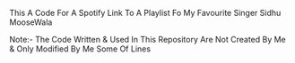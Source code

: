 This A Code For A Spotify Link To A Playlist Fo My Favourite Singer Sidhu MooseWala


Note:- The Code Written & Used In This Repository Are Not Created By Me & Only Modified By Me Some Of Lines
